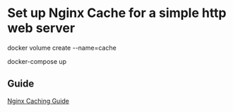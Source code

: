
# Set up Nginx Cache for a simple http web server

docker volume create --name=cache

docker-compose up

## Guide

[Nginx Caching Guide](https://www.nginx.com/blog/nginx-caching-guide/)